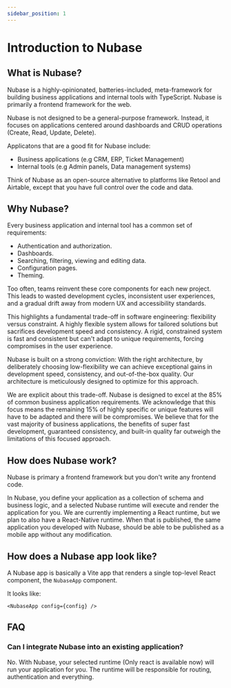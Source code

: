 ```yaml
---
sidebar_position: 1
---
```


# Introduction to Nubase

## What is Nubase?

Nubase is a highly-opinionated, batteries-included, meta-framework for building business applications and internal tools with TypeScript. Nubase is primarily a frontend framework for the web.

Nubase is not designed to be a general-purpose framework. Instead, it focuses on applications centered around dashboards and CRUD operations (Create, Read, Update, Delete).

Applicatons that are a good fit for Nubase include:
- Business applications (e.g CRM, ERP, Ticket Management)
- Internal tools (e.g Admin panels, Data management systems)

Think of Nubase as an open-source alternative to platforms like Retool and Airtable, except that you have full control over the code and data.


## Why Nubase?

Every business application and internal tool has a common set of requirements:
- Authentication and authorization.
- Dashboards.
- Searching, filtering, viewing and editing data.
- Configuration pages.
- Theming.

Too often, teams reinvent these core components for each new project. This leads to wasted development cycles, inconsistent user experiences, and a gradual drift away from modern UX and accessibility standards.

This highlights a fundamental trade-off in software engineering: flexibility versus constraint. A highly flexible system allows for tailored solutions but sacrifices development speed and consistency. A rigid, constrained system is fast and consistent but can't adapt to unique requirements, forcing compromises in the user experience.

Nubase is built on a strong conviction: With the right architecture, by deliberately choosing low-flexibility we can achieve exceptional gains in development speed, consistency, and out-of-the-box quality. Our architecture is meticulously designed to optimize for this approach.

We are explicit about this trade-off. Nubase is designed to excel at the 85% of common business application requirements. We acknowledge that this focus means the remaining 15% of highly specific or unique features will have to be adapted and there will be compromises. We believe that for the vast majority of business applications, the benefits of super fast development, guaranteed consistency, and built-in quality far outweigh the limitations of this focused approach.

## How does Nubase work?

Nubase is primary a frontend framework but you don't write any frontend code.

In Nubase, you define your application as a collection of schema and business logic, and a selected Nubase runtime will execute and render the application for you. We are currently implementing a React runtime, but we plan to also have a React-Native runtime. When that is published, the same application you developed with Nubase, should be able to be published as a mobile app without any modification.

## How does a Nubase app look like?

A Nubase app is basically a Vite app that renders a single top-level React component, the `NubaseApp` component.

It looks like:

```tsx
<NubaseApp config={config} />
```

## FAQ

### Can I integrate Nubase into an existing application?

No. With Nubase, your selected runtime (Only react is available now) will run your application for you. The runtime will be responsible for routing, authentication and everything.